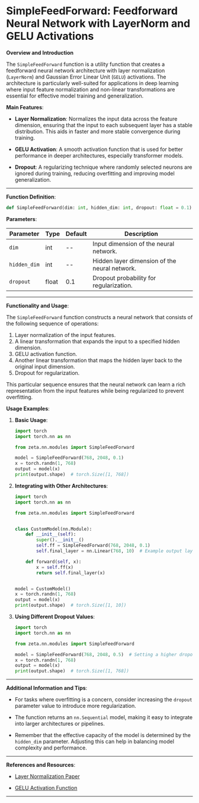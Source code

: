 # SimpleFeedForward: Feedforward Neural Network with LayerNorm and GELU Activations

**Overview and Introduction**

The `SimpleFeedForward` function is a utility function that creates a feedforward neural network architecture with layer normalization (`LayerNorm`) and Gaussian Error Linear Unit (`GELU`) activations. The architecture is particularly well-suited for applications in deep learning where input feature normalization and non-linear transformations are essential for effective model training and generalization.

**Main Features**:

- **Layer Normalization**: Normalizes the input data across the feature dimension, ensuring that the input to each subsequent layer has a stable distribution. This aids in faster and more stable convergence during training.
  
- **GELU Activation**: A smooth activation function that is used for better performance in deeper architectures, especially transformer models.
  
- **Dropout**: A regularizing technique where randomly selected neurons are ignored during training, reducing overfitting and improving model generalization.

---

**Function Definition**:

```python
def SimpleFeedForward(dim: int, hidden_dim: int, dropout: float = 0.1) -> nn.Sequential:
```

**Parameters**:

| Parameter    | Type  | Default | Description                                  |
|--------------|-------|---------|----------------------------------------------|
| `dim`        | int   | --      | Input dimension of the neural network.       |
| `hidden_dim` | int   | --      | Hidden layer dimension of the neural network.|
| `dropout`    | float | 0.1     | Dropout probability for regularization.      |

---

**Functionality and Usage**:

The `SimpleFeedForward` function constructs a neural network that consists of the following sequence of operations:
1. Layer normalization of the input features.
2. A linear transformation that expands the input to a specified hidden dimension.
3. GELU activation function.
4. Another linear transformation that maps the hidden layer back to the original input dimension.
5. Dropout for regularization.

This particular sequence ensures that the neural network can learn a rich representation from the input features while being regularized to prevent overfitting.

**Usage Examples**:

1. **Basic Usage**:

   ```python
   import torch
   import torch.nn as nn

   from zeta.nn.modules import SimpleFeedForward

   model = SimpleFeedForward(768, 2048, 0.1)
   x = torch.randn(1, 768)
   output = model(x)
   print(output.shape)  # torch.Size([1, 768])
   ```

2. **Integrating with Other Architectures**:

   ```python
   import torch
   import torch.nn as nn

   from zeta.nn.modules import SimpleFeedForward


   class CustomModel(nn.Module):
       def __init__(self):
           super().__init__()
           self.ff = SimpleFeedForward(768, 2048, 0.1)
           self.final_layer = nn.Linear(768, 10)  # Example output layer

       def forward(self, x):
           x = self.ff(x)
           return self.final_layer(x)


   model = CustomModel()
   x = torch.randn(1, 768)
   output = model(x)
   print(output.shape)  # torch.Size([1, 10])
   ```

3. **Using Different Dropout Values**:

   ```python
   import torch
   import torch.nn as nn

   from zeta.nn.modules import SimpleFeedForward

   model = SimpleFeedForward(768, 2048, 0.5)  # Setting a higher dropout value
   x = torch.randn(1, 768)
   output = model(x)
   print(output.shape)  # torch.Size([1, 768])
   ```

---

**Additional Information and Tips**:

- For tasks where overfitting is a concern, consider increasing the `dropout` parameter value to introduce more regularization.
  
- The function returns an `nn.Sequential` model, making it easy to integrate into larger architectures or pipelines.
  
- Remember that the effective capacity of the model is determined by the `hidden_dim` parameter. Adjusting this can help in balancing model complexity and performance.

---

**References and Resources**:

- [Layer Normalization Paper](https://arxiv.org/abs/1607.06450)
  
- [GELU Activation Function](https://arxiv.org/abs/1606.08415)

---

